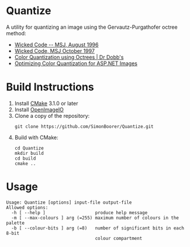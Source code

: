 # Quantize
A utility for quantizing an image using the Gervautz-Purgathofer octree method:
* [Wicked Code -- MSJ, August 1996](https://www.microsoft.com/msj/archive/S3F1.aspx)
* [Wicked Code, MSJ October 1997](http://www.microsoft.com/msj/1097/wicked1097.aspx)
* [Color Quantization using Octrees | Dr Dobb's](http://www.drdobbs.com/cpp/color-quantization-using-octrees/184409805)
* [Optimizing Color Quantization for ASP.NET Images](https://msdn.microsoft.com/en-us/library/aa479306.aspx)

# Build Instructions
1. Install [CMake](https://cmake.org/) 3.1.0 or later
2. Install [OpenImageIO](http://openimageio.org/)
3. Clone a copy of the repository:
    ```
    git clone https://github.com/SimonBoorer/Quantize.git
    ```
4. Build with CMake:
    ```
    cd Quantize
    mkdir build
    cd build
    cmake ..
    ```
 
# Usage
```
Usage: Quantize [options] input-file output-file
Allowed options:
  -h [ --help ]                   produce help message
  -m [ --max-colours ] arg (=255) maximum number of colours in the palette
  -b [ --colour-bits ] arg (=8)   number of significant bits in each 8-bit 
                                  colour compartment
```

